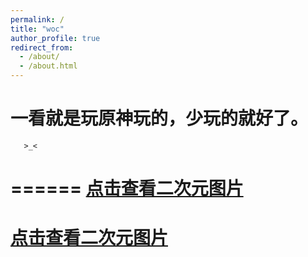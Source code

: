 ```yaml
---
permalink: /
title: "woc"
author_profile: true
redirect_from: 
  - /about/
  - /about.html
---
```


一看就是**玩原神玩的**，少玩的就好了。
======
       >_<
======
[点击查看二次元图片](https://s21.ax1x.com/2024/12/09/pAHmnC8.png)
======
[点击查看二次元图片](https://s21.ax1x.com/2024/12/09/pAHmu8S.png)
======
